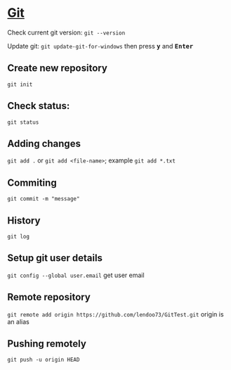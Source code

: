 # [Git](https://github.com/green-fox-academy/teaching-materials/blob/master/workshop/command-line/README.HU.md)

Check current git version: `git --version`

Update git: `git update-git-for-windows` then press <kbd><b>y</b></kbd> and <kbd><b>Enter</b></kbd>


## Create new repository

`git init`

## Check status:

`git status`

## Adding changes

`git add .` or `git add <file-name>`; example `git add *.txt` 

## Commiting

`git commit -m "message"`

## History

`git log`

## Setup git user details

`git config --global user.email` get user email

## Remote repository

`git remote add origin https://github.com/lendoo73/GitTest.git`
origin is an alias

## Pushing remotely

`git push -u origin HEAD`











